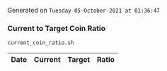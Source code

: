 Generated on `Tuesday 05-October-2021 at 01:36:47`

### Current to Target Coin Ratio
`current_coin_ratio.sh`

Date|Current|Target|Ratio
---|---|---|---
